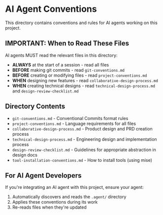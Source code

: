 # AI Agent Conventions

This directory contains conventions and rules for AI agents working on this project.

## IMPORTANT: When to Read These Files

AI agents MUST read the relevant files in this directory:

- **ALWAYS** at the start of a session - read all files
- **BEFORE** making git commits - read `git-conventions.md`
- **BEFORE** creating or modifying files - read `project-conventions.md`
- **WHEN** designing new features - read `collaborative-design-process.md`
- **WHEN** creating technical designs - read `technical-design-process.md` and `design-review-checklist.md`

## Directory Contents

- `git-conventions.md` - Conventional Commits format rules
- `project-conventions.md` - Language requirements for all files
- `collaborative-design-process.md` - Product design and PRD creation process
- `technical-design-process.md` - Engineering design and implementation process
- `design-review-checklist.md` - Guidelines for appropriate abstraction in design docs
- `tool-installation-conventions.md` - How to install tools (using mise)

## For AI Agent Developers

If you're integrating an AI agent with this project, ensure your agent:
1. Automatically discovers and reads the `.agent/` directory
2. Applies these conventions during its work
3. Re-reads files when they're updated